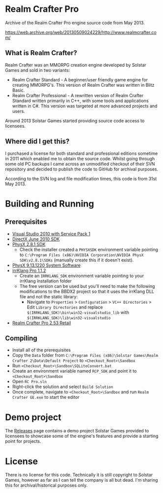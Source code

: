 # Realm Crafter Pro

Archive of the Realm Crafter Pro engine source code from May 2013.

https://web.archive.org/web/20130509024229/http://www.realmcrafter.com/

## What is Realm Crafter?

Realm Crafter was an MMORPG creation engine developed by Solstar Games and sold in two variants:

* Realm Crafter Standard - A beginner/user friendly game engine for creating MMORPG's. This version of Realm Crafter was written in Blitz Basic.
* Realm Crafter Professional - A rewritten version of Realm Crafter Standard written primarily in C++, with some tools and applications written in C#. This version was targeted at more advanced projects and users.

Around 2013 Solstar Games started providing source code access to licensees. 

## Where did I get this?

I purchased a license for both standard and professional editions sometime in 2011 which enabled me to obtain the source code. Whilst going through some old PC backups I came across an unmodified checkout of their SVN repository and decided to publish the code to GitHub for archival purposes.

According to the SVN log and file modification times, this code is from 31st May 2013.

# Building and Running

## Prerequisites

* [Visual Studio 2010 with Service Pack 1](https://archive.org/details/en_vs_2010_ult)
* [DirectX June 2010 SDK](https://www.microsoft.com/en-gb/download/details.aspx?id=6812)
* [PhysX 2.8.1 SDK](https://github.com/AshHipgrave/RealmCrafterPro/releases/download/svn-unmodified/PhysX_2.8.1_SDK_Core.msi)
	* Check the installer created a `PHYSXSDK` environment variable pointing to `C:\Program Files (x86)\NVIDIA Corporation\NVIDIA PhysX SDK\v2.8.1\SDKs` (manually create this if it doesn't exist).
* [PhysX 9.13.1220 System Software](https://github.com/AshHipgrave/RealmCrafterPro/releases/download/svn-unmodified/PhysX-9.13.1220-SystemSoftware.msi)
* [irrKlang Pro 1.1.2](https://www.ambiera.com/irrklang/irrklang_pro.html)
	* Create an `IRRKLANG_SDK` environment variable pointing to your irrKlang installation folder
	* The free version can be used but you'll need to make the following modifications to the BBDX2 project so that it uses the irrKlang DLL file and not the static library:
		* Navigate to `Properties` > `Configuration` > `VC++ Directories` > Edit `Library Directories` and replace `$(IRRKLANG_SDK)\bin\win32-visualstudio_lib` with `$(IRRKLANG_SDK)\lib\win32-visualstudio`
* [Realm Crafter Pro 2.53 Retail](https://github.com/AshHipgrave/RealmCrafterPro/releases/download/svn-unmodified/Realm.Crafter.PRO.2.53.Beta.FULL.VERSION.exe)

## Compiling

* Install all of the prerequisites
* Copy the `Data` folder from `C:\Program Files (x86)\Solstar Games\Realm Crafter 2\Data\Default Project` to `<Checkout_Root>\Sandbox`
* Run `<Checkout_Root>\Sandbox\SQLiteConvert.bat`
* Create an environment variable named `RCP_SDK` and point it to `<Checkout_Root>\Sandbox`
* Open `RC Pro.sln`
* Right-click the solution and select `Build Solution`
* Once complete, navigate to `<Checkout_Root>\Sandbox` and run `Realm Crafter GE.exe` to start the editor

# Demo project

The [Releases](https://github.com/AshHipgrave/RealmCrafterPro/releases) page contains a demo project Solstar Games provided to licensees to showcase some of the engine's features and provide a starting point for projects.

# License

There is no license for this code. Technically it is still copyright to Solstar Games, however as far as I can tell the company is all but dead. I'm sharing this for archival/historical purposes only.
